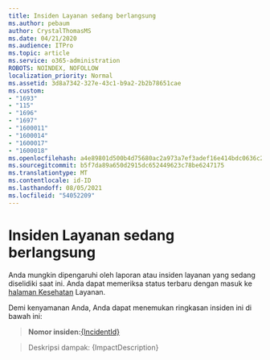 ```yaml
---
title: Insiden Layanan sedang berlangsung
ms.author: pebaum
author: CrystalThomasMS
ms.date: 04/21/2020
ms.audience: ITPro
ms.topic: article
ms.service: o365-administration
ROBOTS: NOINDEX, NOFOLLOW
localization_priority: Normal
ms.assetid: 3d8a7342-327e-43c1-b9a2-2b2b78651cae
ms.custom:
- "1693"
- "115"
- "1696"
- "1697"
- "1600011"
- "1600014"
- "1600017"
- "1600018"
ms.openlocfilehash: a4e89801d500b4d75680ac2a973a7ef3adef16e414bdc0636c222dde6e462cd7
ms.sourcegitcommit: b5f7da89a650d2915dc652449623c78be6247175
ms.translationtype: MT
ms.contentlocale: id-ID
ms.lasthandoff: 08/05/2021
ms.locfileid: "54052209"
---
```

# <a name="service-incident-in-progress"></a>Insiden Layanan sedang berlangsung

Anda mungkin dipengaruhi oleh laporan atau insiden layanan yang sedang diselidiki saat ini. Anda dapat memeriksa status terbaru dengan masuk ke [halaman Kesehatan](https://admin.microsoft.com/adminportal/home#/servicehealth) Layanan.
  
Demi kenyamanan Anda, Anda dapat menemukan ringkasan insiden ini di bawah ini:
  
> **Nomor insiden:**[{IncidentId}](https://admin.microsoft.com/adminportal/home#/servicehealth)
 
> Deskripsi dampak: {ImpactDescription}
